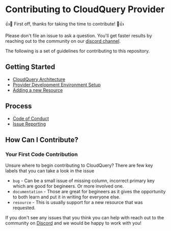 # Contributing to CloudQuery Provider

:+1::tada: First off, thanks for taking the time to contribute! :tada::+1:

Please don't file an issue to ask a question. You'll get faster results by reaching out to the community on our [discord channel](https://cloudquery.io/discord).

The following is a set of guidelines for contributing to this repository.

## Getting Started
* [CloudQuery Architecture](https://docs.cloudquery.io/docs/developers/architecture)
* [Provider Development Environment Setup](./docs/contributing/development_environment.md)
* [Adding a new Resource](./docs/contributing/adding_a_new_resource.md)

## Process
* [Code of Conduct](https://github.com/cloudquery/.github/blob/main/CODE_OF_CONDUCT.md)
* [Issue Reporting](./docs/contributing/issue_reporting.md)


## How Can I Contribute?

### Your First Code Contribution

Unsure where to begin contributing to CloudQuery? There are few key labels that you can take a look in the issue

* `bug` - Can be a small issue of missing column, incorrect primary key which are good for begineers. Or more involved one.
* `documentation` - Those are great for begineers as it gives the opportunity to both learn and put it in writing for everyone else.
* `resource` - This is usually support for a new resource that was requested.


If you don't see any issues that you think you can help with reach out to the community on [Discord](https://cloudquery.io/discord) and we would be happy to work with you!